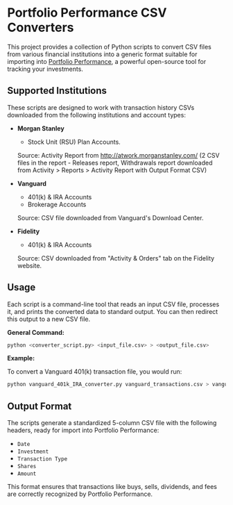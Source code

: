 # Portfolio Performance CSV Converters

This project provides a collection of Python scripts to convert CSV files from various financial institutions into a generic format suitable for importing into [Portfolio Performance](https://www.portfolio-performance.info/en/), a powerful open-source tool for tracking your investments.

## Supported Institutions

These scripts are designed to work with transaction history CSVs downloaded from the following institutions and account types:

*   **Morgan Stanley**
    * Stock Unit (RSU) Plan Accounts. 
   
    Source: Activity Report from http://atwork.morganstanley.com/ (2 CSV files in the report - Releases report, Withdrawals report downloaded from Activity > Reports > Activity Report with Output Format CSV)

*   **Vanguard**
    *   401(k) & IRA Accounts
    *   Brokerage Accounts

    Source: CSV file downloaded from Vanguard's Download Center.
*   **Fidelity**
    *   401(k) & IRA Accounts

    Source: CSV downloaded from "Activity & Orders" tab on the Fidelity website.

## Usage

Each script is a command-line tool that reads an input CSV file, processes it, and prints the converted data to standard output. You can then redirect this output to a new CSV file.

**General Command:**

```bash
python <converter_script.py> <input_file.csv> > <output_file.csv>
```

**Example:**

To convert a Vanguard 401(k) transaction file, you would run:

```bash
python vanguard_401k_IRA_converter.py vanguard_transactions.csv > vanguard_pp_import.csv
```

## Output Format

The scripts generate a standardized 5-column CSV file with the following headers, ready for import into Portfolio Performance:

*   `Date`
*   `Investment`
*   `Transaction Type`
*   `Shares`
*   `Amount`

This format ensures that transactions like buys, sells, dividends, and fees are correctly recognized by Portfolio Performance.
